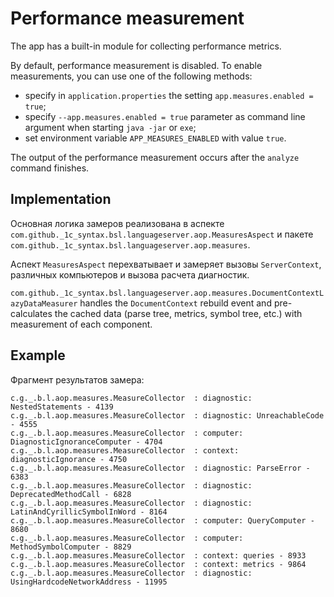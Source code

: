 # Performance measurement

The app has a built-in module for collecting performance metrics.

By default, performance measurement is disabled. To enable measurements, you can use one of the following methods:

* specify in `application.properties` the setting `app.measures.enabled = true`;
* specify `--app.measures.enabled = true` parameter as command line argument when starting `java -jar` or `exe`;
* set environment variable `APP_MEASURES_ENABLED` with value `true`.

The output of the performance measurement occurs after the `analyze` command finishes.

## Implementation

Основная логика замеров реализована в аспекте `com.github._1c_syntax.bsl.languageserver.aop.MeasuresAspect` и пакете `com.github._1c_syntax.bsl.languageserver.aop.measures`.

Аспект `MeasuresAspect` перехватывает и замеряет вызовы `ServerContext`, различных компьютеров и вызова расчета диагностик.

`com.github._1c_syntax.bsl.languageserver.aop.measures.DocumentContextLazyDataMeasurer` handles the `DocumentContext` rebuild event and pre-calculates the cached data (parse tree, metrics, symbol tree, etc.) with measurement of each component.

## Example

Фрагмент результатов замера:

```log
c.g._.b.l.aop.measures.MeasureCollector  : diagnostic: NestedStatements - 4139
c.g._.b.l.aop.measures.MeasureCollector  : diagnostic: UnreachableCode - 4555
c.g._.b.l.aop.measures.MeasureCollector  : computer: DiagnosticIgnoranceComputer - 4704
c.g._.b.l.aop.measures.MeasureCollector  : context: diagnosticIgnorance - 4750
c.g._.b.l.aop.measures.MeasureCollector  : diagnostic: ParseError - 6383
c.g._.b.l.aop.measures.MeasureCollector  : diagnostic: DeprecatedMethodCall - 6828
c.g._.b.l.aop.measures.MeasureCollector  : diagnostic: LatinAndCyrillicSymbolInWord - 8164
c.g._.b.l.aop.measures.MeasureCollector  : computer: QueryComputer - 8680
c.g._.b.l.aop.measures.MeasureCollector  : computer: MethodSymbolComputer - 8829
c.g._.b.l.aop.measures.MeasureCollector  : context: queries - 8933
c.g._.b.l.aop.measures.MeasureCollector  : context: metrics - 9864
c.g._.b.l.aop.measures.MeasureCollector  : diagnostic: UsingHardcodeNetworkAddress - 11995
```
